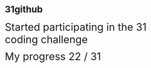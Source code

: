 # 31github

<span style="font-size: 2rem;"> Started participating in the 31 coding challenge</span>

<span style="font-size: 2rem;">My progress 22 / 31</span>
